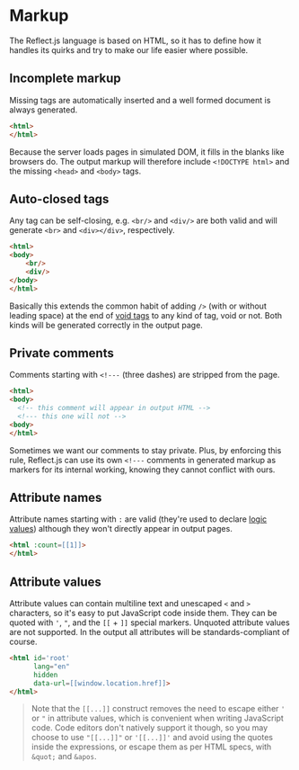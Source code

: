 # Markup

The Reflect.js language is based on HTML, so it has to define how it handles its quirks and try to make our life easier where possible.

## Incomplete markup

Missing tags are automatically inserted and a well formed document is always generated.

```html
<html>
</html>
```

Because the server loads pages in simulated DOM, it fills in the blanks like browsers do. The output markup will therefore include `<!DOCTYPE html>` and the missing `<head>` and `<body>` tags.

## Auto-closed tags

Any tag can be self-closing, e.g. `<br/>` and `<div/>` are both valid and will generate `<br>` and `<div></div>`, respectively.

```html
<html>
<body>
    <br/>
    <div/>
</body>
</html>
```

Basically this extends the common habit of adding `/>` (with or without leading space) at the end of [void tags](https://developer.mozilla.org/en-US/docs/Glossary/Void_element) to any kind of tag, void or not. Both kinds will be generated correctly in the output page.

## Private comments

Comments starting with `<!---` (three dashes) are stripped from the page.

```html
<html>
<body>
  <!-- this comment will appear in output HTML -->
  <!--- this one will not -->
<body>
</html>
```

Sometimes we want our comments to stay private. Plus, by enforcing this rule, Reflect.js can use its own `<!---` comments in generated markup as markers for its internal working, knowing they cannot conflict with ours.

## Attribute names

Attribute names starting with `:` are valid (they're used to declare [logic values](language)) although they won't directly appear in output pages.

```html
<html :count=[[1]]>
</html>
```

## Attribute values

Attribute values can contain multiline text and unescaped `<` and `>` characters, so it's easy to put JavaScript code inside them. They can be quoted with `'`, `"`, and the `[[` + `]]` special markers. Unquoted attribute values are not supported. In the output all attributes will be standards-compliant of course.

```html
<html id='root'
      lang="en"
      hidden
      data-url=[[window.location.href]]>
</html>
```

> Note that the `[[...]]` construct removes the need to escape either `'` or `"` in attribute values, which is convenient when writing JavaScript code.
> Code editors don't natively support it though, so you may choose to use `"[[...]]"` or `'[[...]]'` and avoid using the quotes inside the expressions, or escape them as per HTML specs, with `&quot;` and `&apos`.
